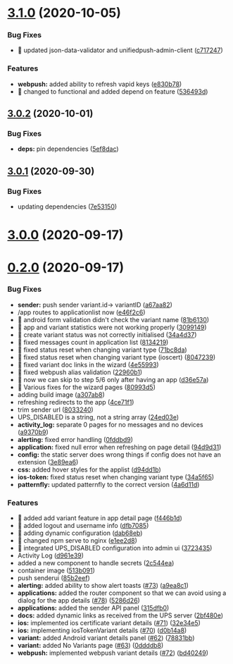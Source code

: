 # [3.1.0](https://github.com/aerogear/unifiedpush-admin-ui/compare/3.0.2...3.1.0) (2020-10-05)


### Bug Fixes

* 🐛 updated json-data-validator and unifiedpush-admin-client ([c717247](https://github.com/aerogear/unifiedpush-admin-ui/commit/c7172474c6b6045550db404a7296e6f6f0b9794b))


### Features

* **webpush:** added ability to refresh vapid keys ([e830b78](https://github.com/aerogear/unifiedpush-admin-ui/commit/e830b7861807a846538584cc9e79442a292bf036))
* 🎸 changed to functional and added depend on feature ([536493d](https://github.com/aerogear/unifiedpush-admin-ui/commit/536493d1670bf9e2cd3531fd761dc2f1e42e69a2))



## [3.0.2](https://github.com/aerogear/unifiedpush-admin-ui/compare/3.0.1...3.0.2) (2020-10-01)


### Bug Fixes

* **deps:** pin dependencies ([5ef8dac](https://github.com/aerogear/unifiedpush-admin-ui/commit/5ef8dacf9daa92ba9ec66233256639ea50123889))



## [3.0.1](https://github.com/aerogear/unifiedpush-admin-ui/compare/3.0.0...3.0.1) (2020-09-30)


### Bug Fixes

* updating dependencies ([7e53150](https://github.com/aerogear/unifiedpush-admin-ui/commit/7e53150d850e8ff671889980b2bc0f5e64704ad6))



# [3.0.0](https://github.com/aerogear/unifiedpush-admin-ui/compare/0.2.0...3.0.0) (2020-09-17)



# [0.2.0](https://github.com/aerogear/unifiedpush-admin-ui/compare/2.2.0...0.2.0) (2020-09-17)


### Bug Fixes

* **sender:** push sender variant.id-> variantID ([a67aa82](https://github.com/aerogear/unifiedpush-admin-ui/commit/a67aa82bb657d8fb61928b2ed51d196239836b61))
* /app routes to applicationlist now ([e46f2c6](https://github.com/aerogear/unifiedpush-admin-ui/commit/e46f2c67fb0a571df440422db28906c01595ed17))
* 🐛 android form validation didn't check the variant name ([81b6130](https://github.com/aerogear/unifiedpush-admin-ui/commit/81b613003b7fafdb04cf850bed07e447b96e8eda))
* 🐛 app and variant statistics were not working properly ([3099149](https://github.com/aerogear/unifiedpush-admin-ui/commit/3099149345ae279d2182f0221fc8942417fc9239))
* 🐛 create variant status was not correctly initialised ([34a4d37](https://github.com/aerogear/unifiedpush-admin-ui/commit/34a4d37af7b660e72ecbfcecdd340c8377c052d6))
* 🐛 fixed messages count in application list ([8134219](https://github.com/aerogear/unifiedpush-admin-ui/commit/81342195e675448231f988670fef388a5b577e95))
* 🐛 fixed status reset when changing variant type ([71bc8da](https://github.com/aerogear/unifiedpush-admin-ui/commit/71bc8da19c760c615628cdab3b27ec51c7b47e50))
* 🐛 fixed status reset when changing variant type (ioscert) ([8047239](https://github.com/aerogear/unifiedpush-admin-ui/commit/80472395e3a79e3ad1c32688aed7e9999e25eb68))
* 🐛 fixed variant doc links in the wizard ([4e55993](https://github.com/aerogear/unifiedpush-admin-ui/commit/4e559933197ce583be2b74e8d6afb5c917e31ce6))
* 🐛 fixed webpush alias validation ([22960b1](https://github.com/aerogear/unifiedpush-admin-ui/commit/22960b1574bd9d1e89bbbcfa6e011f8cb26f81cc))
* 🐛 now we can skip to step 5/6 only after having an app ([d36e57a](https://github.com/aerogear/unifiedpush-admin-ui/commit/d36e57aa40c0e0744ecb6c449f903c5bd5cb199f))
* 🐛 Various fixes for the wizard pages ([80993d5](https://github.com/aerogear/unifiedpush-admin-ui/commit/80993d54dd46208566668d2c6fb88715eab77a58))
* adding build image ([a307ab8](https://github.com/aerogear/unifiedpush-admin-ui/commit/a307ab88cd94c0e058ae6951f7021d3648b9a4fd))
* refreshing redirects to the app ([4ce71f1](https://github.com/aerogear/unifiedpush-admin-ui/commit/4ce71f18a44cd7ffd29b893632bcb1f5ce09790b))
* trim sender url ([8033240](https://github.com/aerogear/unifiedpush-admin-ui/commit/80332402d4b5cdfbd8ca3b3e3f77f0d6a5403206))
* UPS_DISABLED is a string, not a string array ([24ed03e](https://github.com/aerogear/unifiedpush-admin-ui/commit/24ed03eaac13c1f41256ab1062d2c662a3172d9f))
* **activity_log:** separate 0 pages for no messages and no devices ([a9370b9](https://github.com/aerogear/unifiedpush-admin-ui/commit/a9370b955c8d3546d43339bdb9e0378e5a3b52d6))
* **alerting:** fixed error handling ([0fddbd9](https://github.com/aerogear/unifiedpush-admin-ui/commit/0fddbd97ecab9d9912566ce3205721829eafac55))
* **application:** fixed null error when refreshing on page detail ([94d9d31](https://github.com/aerogear/unifiedpush-admin-ui/commit/94d9d31d35847e6ab70daf51c0e737bdec12ad54))
* **config:** the static server does wrong things if config does not have an extension ([3e89ea6](https://github.com/aerogear/unifiedpush-admin-ui/commit/3e89ea6362e273f8f7e60f6025b6261400cfc0c2))
* **css:** added hover styles for the applist ([d94dd1b](https://github.com/aerogear/unifiedpush-admin-ui/commit/d94dd1b3965055aaff36a73f34504b255198f07c))
* **ios-token:** fixed status reset when changing variant type ([34a5f65](https://github.com/aerogear/unifiedpush-admin-ui/commit/34a5f65e694d70d9e90cee964f03befa761cd425))
* **patternfly:** updated patternfly to the correct version ([4a6d11d](https://github.com/aerogear/unifiedpush-admin-ui/commit/4a6d11dd4216c3a85c91d4151c20e8058974168d))


### Features

* 🎸 added add variant feature in app detail page ([f446b1d](https://github.com/aerogear/unifiedpush-admin-ui/commit/f446b1d20d19d2cbe141d5ae96852909e5affd89))
* 🎸 added logout and username info ([dfb7085](https://github.com/aerogear/unifiedpush-admin-ui/commit/dfb708520be64b331ed5ead1b5d0f49ec9efd056))
* 🎸 adding dynamic configuration ([dab68eb](https://github.com/aerogear/unifiedpush-admin-ui/commit/dab68ebb513b0545c33d30dea1dbf2ff56680da5))
* 🎸 changed npm serve to nginx ([e1ee2d8](https://github.com/aerogear/unifiedpush-admin-ui/commit/e1ee2d8a11d30018c2760011011153027a70650d))
* 🎸 integrated UPS_DISABLED configuration into admin ui ([3723435](https://github.com/aerogear/unifiedpush-admin-ui/commit/37234351db533f62bcf3f6a5597643b66dec11d3))
* Activity Log ([d961e39](https://github.com/aerogear/unifiedpush-admin-ui/commit/d961e39c7c2774d9e18efa8e657dceef29cd9be1))
* added a new component to handle secrets ([2c544ea](https://github.com/aerogear/unifiedpush-admin-ui/commit/2c544eaf17eb283f216bc8ec94f5d2ec76ff58de))
* container image ([513b091](https://github.com/aerogear/unifiedpush-admin-ui/commit/513b091a2930316af918460c3d2bfd32946f8b71))
* push senderui ([85b2eef](https://github.com/aerogear/unifiedpush-admin-ui/commit/85b2eefdee6518d5a4a562fa8283d05fcd29109d))
* **alerting:** added ability to show alert toasts ([#73](https://github.com/aerogear/unifiedpush-admin-ui/issues/73)) ([a9ea8c1](https://github.com/aerogear/unifiedpush-admin-ui/commit/a9ea8c17ce55597602aa1be450d74f1f54bc988d))
* **applications:** added the router component so that we can avoid using a dialog for the app details ([#78](https://github.com/aerogear/unifiedpush-admin-ui/issues/78)) ([5286d26](https://github.com/aerogear/unifiedpush-admin-ui/commit/5286d260d5a67fb971a63f19b1c9ca4efa8adbd8))
* **applications:** added the sender API panel ([315dfb0](https://github.com/aerogear/unifiedpush-admin-ui/commit/315dfb08736e30b3a42ce1932f96cadd96a606d5))
* **docs:** added dynamic links as received from the UPS server ([2bf480e](https://github.com/aerogear/unifiedpush-admin-ui/commit/2bf480e7e3e57377c87169c6f00a0016a3383abb))
* **ios:** implemented ios certificate variant details ([#71](https://github.com/aerogear/unifiedpush-admin-ui/issues/71)) ([32e34e5](https://github.com/aerogear/unifiedpush-admin-ui/commit/32e34e540b92f508f68f4a948df69ba9865df07e))
* **ios:** implementing iosTokenVariant details ([#70](https://github.com/aerogear/unifiedpush-admin-ui/issues/70)) ([d0b14a8](https://github.com/aerogear/unifiedpush-admin-ui/commit/d0b14a8e30f67ce09555545c037a862dc4834b59))
* **variant:** added Android variant details panel ([#62](https://github.com/aerogear/unifiedpush-admin-ui/issues/62)) ([78831bb](https://github.com/aerogear/unifiedpush-admin-ui/commit/78831bb8c3265712993cabf3dd7aa607dd3c1696))
* **variant:** added No Variants page ([#63](https://github.com/aerogear/unifiedpush-admin-ui/issues/63)) ([0ddddb8](https://github.com/aerogear/unifiedpush-admin-ui/commit/0ddddb87d9f3c3d3f8d549ab4c4c2981bfb90987))
* **webpush:** implemented webpush variant details ([#72](https://github.com/aerogear/unifiedpush-admin-ui/issues/72)) ([bd40249](https://github.com/aerogear/unifiedpush-admin-ui/commit/bd4024929acee8b7dbe84e0a11341a6520be2240))



